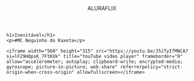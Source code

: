 <body>
    <header>ALURAFLIX</header>


    h1>Inevitável</h1>
    <p>#MC Neguinho do Kaxeta</p>

    <iframe width="560" height="315" src="https://youtu.be/J5iTyIfMNCA?si=lF29HQpsK_7FtKXk" title="YouTube video player" frameborder="0" allow="accelerometer; autoplay; clipboard-write; encrypted-media; gyroscope; picture-in-picture; web-share" referrerpolicy="strict-origin-when-cross-origin" allowfullscreen></iframe>

</body>